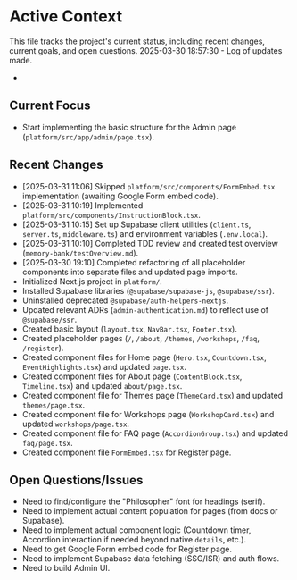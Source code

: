 # Active Context

This file tracks the project's current status, including recent changes, current goals, and open questions.
2025-03-30 18:57:30 - Log of updates made.

*

## Current Focus
*   Start implementing the basic structure for the Admin page (`platform/src/app/admin/page.tsx`).

## Recent Changes

*   [2025-03-31 11:06] Skipped `platform/src/components/FormEmbed.tsx` implementation (awaiting Google Form embed code).
*   [2025-03-31 10:19] Implemented `platform/src/components/InstructionBlock.tsx`.
*   [2025-03-31 10:15] Set up Supabase client utilities (`client.ts`, `server.ts`, `middleware.ts`) and environment variables (`.env.local`).
*   [2025-03-31 10:10] Completed TDD review and created test overview (`memory-bank/testOverview.md`).
*   [2025-03-30 19:10] Completed refactoring of all placeholder components into separate files and updated page imports.
*   Initialized Next.js project in `platform/`.
*   Installed Supabase libraries (`@supabase/supabase-js`, `@supabase/ssr`).
*   Uninstalled deprecated `@supabase/auth-helpers-nextjs`.
*   Updated relevant ADRs (`admin-authentication.md`) to reflect use of `@supabase/ssr`.
*   Created basic layout (`layout.tsx`, `NavBar.tsx`, `Footer.tsx`).
*   Created placeholder pages (`/`, `/about`, `/themes`, `/workshops`, `/faq`, `/register`).
*   Created component files for Home page (`Hero.tsx`, `Countdown.tsx`, `EventHighlights.tsx`) and updated `page.tsx`.
*   Created component files for About page (`ContentBlock.tsx`, `Timeline.tsx`) and updated `about/page.tsx`.
*   Created component file for Themes page (`ThemeCard.tsx`) and updated `themes/page.tsx`.
*   Created component file for Workshops page (`WorkshopCard.tsx`) and updated `workshops/page.tsx`.
*   Created component file for FAQ page (`AccordionGroup.tsx`) and updated `faq/page.tsx`.
*   Created component file `FormEmbed.tsx` for Register page.

## Open Questions/Issues

*   Need to find/configure the "Philosopher" font for headings (serif).
*   Need to implement actual content population for pages (from docs or Supabase).
*   Need to implement actual component logic (Countdown timer, Accordion interaction if needed beyond native `details`, etc.).
*   Need to get Google Form embed code for Register page.
*   Need to implement Supabase data fetching (SSG/ISR) and auth flows.
*   Need to build Admin UI.